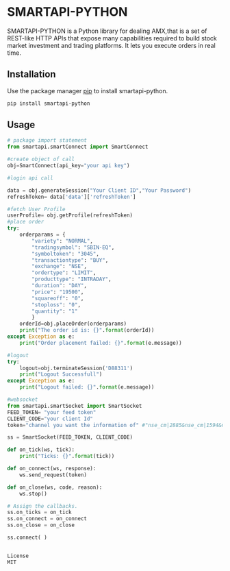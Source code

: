 # SMARTAPI-PYTHON

SMARTAPI-PYTHON is a Python library for dealing AMX,that is a set of REST-like HTTP APIs that expose many capabilities required to build stock market investment and trading platforms. It lets you execute orders in real time.

## Installation

Use the package manager [pip](https://pip.pypa.io/en/stable/) to install smartapi-python.

```bash
pip install smartapi-python
```

## Usage

```python
# package import statement
from smartapi.smartConnect import SmartConnect

#create object of call
obj=SmartConnect(api_key="your api key")

#login api call

data = obj.generateSession("Your Client ID","Your Password")
refreshToken= data['data']['refreshToken']

#fetch User Profile
userProfile= obj.getProfile(refreshToken)
#place order
try:
    orderparams = {
        "variety": "NORMAL",
        "tradingsymbol": "SBIN-EQ",
        "symboltoken": "3045",
        "transactiontype": "BUY",
        "exchange": "NSE",
        "ordertype": "LIMIT",
        "producttype": "INTRADAY",
        "duration": "DAY",
        "price": "19500",
        "squareoff": "0",
        "stoploss": "0",
        "quantity": "1"
        }
    orderId=obj.placeOrder(orderparams)
    print("The order id is: {}".format(orderId))
except Exception as e:
    print("Order placement failed: {}".format(e.message))

#logout
try:
    logout=obj.terminateSession('D88311')
    print("Logout Successfull")
except Exception as e:
    print("Logout failed: {}".format(e.message))

#websocket
from smartapi.smartSocket import SmartSocket
FEED_TOKEN= "your feed token"
CLIENT_CODE="your client Id"
token="channel you want the information of" #"nse_cm|2885&nse_cm|1594&nse_cm|11536"

ss = SmartSocket(FEED_TOKEN, CLIENT_CODE)

def on_tick(ws, tick):
    print("Ticks: {}".format(tick))

def on_connect(ws, response):
    ws.send_request(token)

def on_close(ws, code, reason):
    ws.stop()

# Assign the callbacks.
ss.on_ticks = on_tick
ss.on_connect = on_connect
ss.on_close = on_close

ss.connect( )


License
MIT


